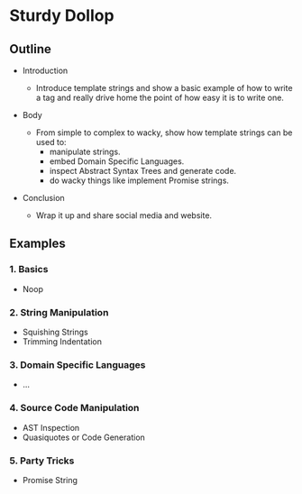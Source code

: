 # Sturdy Dollop

## Outline

- Introduction
  * Introduce template strings and show a basic example of how to write a tag
    and really drive home the point of how easy it is to write one.

- Body
  * From simple to complex to wacky, show how template strings can be used to:
    - manipulate strings.
    - embed Domain Specific Languages.
    - inspect Abstract Syntax Trees and generate code.
    - do wacky things like implement Promise strings.

- Conclusion
  * Wrap it up and share social media and website.

## Examples

### 1. Basics

  - Noop

### 2. String Manipulation

  - Squishing Strings
  - Trimming Indentation

### 3. Domain Specific Languages

  - ...

### 4. Source Code Manipulation

  - AST Inspection
  - Quasiquotes or Code Generation

### 5. Party Tricks

  - Promise String

